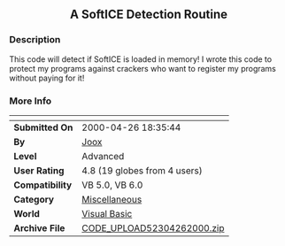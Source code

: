 ﻿<div align="center">

## A SoftICE Detection Routine


</div>

### Description

This code will detect if SoftICE is loaded in memory! I wrote this code to protect my programs against crackers who want to register my programs without paying for it!
 
### More Info
 


<span>             |<span>
---                |---
**Submitted On**   |2000-04-26 18:35:44
**By**             |[Joox](https://github.com/Planet-Source-Code/PSCIndex/blob/master/ByAuthor/joox.md)
**Level**          |Advanced
**User Rating**    |4.8 (19 globes from 4 users)
**Compatibility**  |VB 5\.0, VB 6\.0
**Category**       |[Miscellaneous](https://github.com/Planet-Source-Code/PSCIndex/blob/master/ByCategory/miscellaneous__1-1.md)
**World**          |[Visual Basic](https://github.com/Planet-Source-Code/PSCIndex/blob/master/ByWorld/visual-basic.md)
**Archive File**   |[CODE\_UPLOAD52304262000\.zip](https://github.com/Planet-Source-Code/joox-a-softice-detection-routine__1-7600/archive/master.zip)








